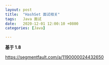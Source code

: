 ```yaml
---
layout: post
title:  "HashSet 面试相关"
tags:   Java 面试 
date:   2020-12-01 12:00:10 +0800
categories: [Java]

---
```


**基于 1.8**

https://segmentfault.com/a/1190000024432650